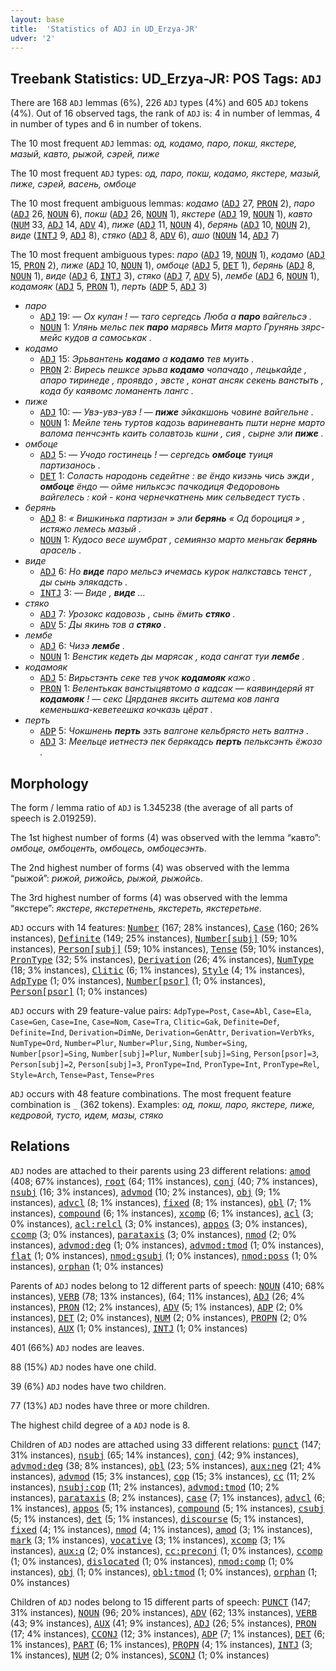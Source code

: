 ```yaml
---
layout: base
title:  'Statistics of ADJ in UD_Erzya-JR'
udver: '2'
---
```


## Treebank Statistics: UD_Erzya-JR: POS Tags: `ADJ`

There are 168 `ADJ` lemmas (6%), 226 `ADJ` types (4%) and 605 `ADJ` tokens (4%).
Out of 16 observed tags, the rank of `ADJ` is: 4 in number of lemmas, 4 in number of types and 6 in number of tokens.

The 10 most frequent `ADJ` lemmas: <em>од, кодамо, паро, покш, якстере, мазый, кавто, рыжой, сэрей, пиже</em>

The 10 most frequent `ADJ` types:  <em>од, паро, покш, кодамо, якстере, мазый, пиже, сэрей, васень, омбоце</em>

The 10 most frequent ambiguous lemmas: <em>кодамо</em> (<tt><a href="myv_jr-pos-ADJ.html">ADJ</a></tt> 27, <tt><a href="myv_jr-pos-PRON.html">PRON</a></tt> 2), <em>паро</em> (<tt><a href="myv_jr-pos-ADJ.html">ADJ</a></tt> 26, <tt><a href="myv_jr-pos-NOUN.html">NOUN</a></tt> 6), <em>покш</em> (<tt><a href="myv_jr-pos-ADJ.html">ADJ</a></tt> 26, <tt><a href="myv_jr-pos-NOUN.html">NOUN</a></tt> 1), <em>якстере</em> (<tt><a href="myv_jr-pos-ADJ.html">ADJ</a></tt> 19, <tt><a href="myv_jr-pos-NOUN.html">NOUN</a></tt> 1), <em>кавто</em> (<tt><a href="myv_jr-pos-NUM.html">NUM</a></tt> 33, <tt><a href="myv_jr-pos-ADJ.html">ADJ</a></tt> 14, <tt><a href="myv_jr-pos-ADV.html">ADV</a></tt> 4), <em>пиже</em> (<tt><a href="myv_jr-pos-ADJ.html">ADJ</a></tt> 11, <tt><a href="myv_jr-pos-NOUN.html">NOUN</a></tt> 4), <em>берянь</em> (<tt><a href="myv_jr-pos-ADJ.html">ADJ</a></tt> 10, <tt><a href="myv_jr-pos-NOUN.html">NOUN</a></tt> 2), <em>виде</em> (<tt><a href="myv_jr-pos-INTJ.html">INTJ</a></tt> 9, <tt><a href="myv_jr-pos-ADJ.html">ADJ</a></tt> 8), <em>стяко</em> (<tt><a href="myv_jr-pos-ADJ.html">ADJ</a></tt> 8, <tt><a href="myv_jr-pos-ADV.html">ADV</a></tt> 6), <em>ашо</em> (<tt><a href="myv_jr-pos-NOUN.html">NOUN</a></tt> 14, <tt><a href="myv_jr-pos-ADJ.html">ADJ</a></tt> 7)

The 10 most frequent ambiguous types:  <em>паро</em> (<tt><a href="myv_jr-pos-ADJ.html">ADJ</a></tt> 19, <tt><a href="myv_jr-pos-NOUN.html">NOUN</a></tt> 1), <em>кодамо</em> (<tt><a href="myv_jr-pos-ADJ.html">ADJ</a></tt> 15, <tt><a href="myv_jr-pos-PRON.html">PRON</a></tt> 2), <em>пиже</em> (<tt><a href="myv_jr-pos-ADJ.html">ADJ</a></tt> 10, <tt><a href="myv_jr-pos-NOUN.html">NOUN</a></tt> 1), <em>омбоце</em> (<tt><a href="myv_jr-pos-ADJ.html">ADJ</a></tt> 5, <tt><a href="myv_jr-pos-DET.html">DET</a></tt> 1), <em>берянь</em> (<tt><a href="myv_jr-pos-ADJ.html">ADJ</a></tt> 8, <tt><a href="myv_jr-pos-NOUN.html">NOUN</a></tt> 1), <em>виде</em> (<tt><a href="myv_jr-pos-ADJ.html">ADJ</a></tt> 6, <tt><a href="myv_jr-pos-INTJ.html">INTJ</a></tt> 3), <em>стяко</em> (<tt><a href="myv_jr-pos-ADJ.html">ADJ</a></tt> 7, <tt><a href="myv_jr-pos-ADV.html">ADV</a></tt> 5), <em>лембе</em> (<tt><a href="myv_jr-pos-ADJ.html">ADJ</a></tt> 6, <tt><a href="myv_jr-pos-NOUN.html">NOUN</a></tt> 1), <em>кодамояк</em> (<tt><a href="myv_jr-pos-ADJ.html">ADJ</a></tt> 5, <tt><a href="myv_jr-pos-PRON.html">PRON</a></tt> 1), <em>перть</em> (<tt><a href="myv_jr-pos-ADP.html">ADP</a></tt> 5, <tt><a href="myv_jr-pos-ADJ.html">ADJ</a></tt> 3)


* <em>паро</em>
  * <tt><a href="myv_jr-pos-ADJ.html">ADJ</a></tt> 19: <em>― Ох кулан ! ― таго сергедсь Люба а <b>паро</b> вайгельсэ .</em>
  * <tt><a href="myv_jr-pos-NOUN.html">NOUN</a></tt> 1: <em>Улянь мельс пек <b>паро</b> марявсь Митя марто Грунянь зярс-мейс кудов а самоськак .</em>
* <em>кодамо</em>
  * <tt><a href="myv_jr-pos-ADJ.html">ADJ</a></tt> 15: <em>Эрьвантень <b>кодамо</b> а <b>кодамо</b> тев муить .</em>
  * <tt><a href="myv_jr-pos-PRON.html">PRON</a></tt> 2: <em>Виресь пешксе эрьва <b>кодамо</b> чопачадо , лецькайде , апаро тиринеде , проявдо , эвсте , конат ансяк секень ванстыть , кода бу каявомс ломаненть лангс .</em>
* <em>пиже</em>
  * <tt><a href="myv_jr-pos-ADJ.html">ADJ</a></tt> 10: <em>― Увэ-увэ-увэ ! ― <b>пиже</b> эйкакшонь човине вайгельне .</em>
  * <tt><a href="myv_jr-pos-NOUN.html">NOUN</a></tt> 1: <em>Мейле тень туртов кадозь вариневанть пшти нерне марто валома пенчсэнть каить солавтозь кшни , сия , сырне эли <b>пиже</b> .</em>
* <em>омбоце</em>
  * <tt><a href="myv_jr-pos-ADJ.html">ADJ</a></tt> 5: <em>― Учодо гостинець ! ― сергедсь <b>омбоце</b> туиця партизанось .</em>
  * <tt><a href="myv_jr-pos-DET.html">DET</a></tt> 1: <em>Соласть народонь седейтне : ве ёндо кизэнь чись эжди , <b>омбоце</b> ёндо ― ойме нильксэс пачкодиця Федоровонь вайгелесь : кой - кона чернечкатнень мик сельведест тусть .</em>
* <em>берянь</em>
  * <tt><a href="myv_jr-pos-ADJ.html">ADJ</a></tt> 8: <em>« Вишкинька партизан » эли <b>берянь</b> « Од бороциця » , истяжо лемесь мазый .</em>
  * <tt><a href="myv_jr-pos-NOUN.html">NOUN</a></tt> 1: <em>Кудосо весе шумбрат , семиянзо марто меньгак <b>берянь</b> арасель .</em>
* <em>виде</em>
  * <tt><a href="myv_jr-pos-ADJ.html">ADJ</a></tt> 6: <em>Но <b>виде</b> паро мельсэ ичемась курок налкставсь тенст , ды сынь элякадсть .</em>
  * <tt><a href="myv_jr-pos-INTJ.html">INTJ</a></tt> 3: <em>― Виде , <b>виде</b> ...</em>
* <em>стяко</em>
  * <tt><a href="myv_jr-pos-ADJ.html">ADJ</a></tt> 7: <em>Урозокс кадовозь , сынь ёмить <b>стяко</b> .</em>
  * <tt><a href="myv_jr-pos-ADV.html">ADV</a></tt> 5: <em>Ды якинь тов а <b>стяко</b> .</em>
* <em>лембе</em>
  * <tt><a href="myv_jr-pos-ADJ.html">ADJ</a></tt> 6: <em>Чизэ <b>лембе</b> .</em>
  * <tt><a href="myv_jr-pos-NOUN.html">NOUN</a></tt> 1: <em>Венстик кедеть ды марясак , кода сангат туи <b>лембе</b> .</em>
* <em>кодамояк</em>
  * <tt><a href="myv_jr-pos-ADJ.html">ADJ</a></tt> 5: <em>Вирьстэнть секе тев учок <b>кодамояк</b> кажо .</em>
  * <tt><a href="myv_jr-pos-PRON.html">PRON</a></tt> 1: <em>Велентькак ванстыцявтомо а кадсак — каявиндеряй ят <b>кодамояк</b> ! — секс Цярданев яксить аштема ков ланга кеменьшка-кеветеешка кочказь цёрат .</em>
* <em>перть</em>
  * <tt><a href="myv_jr-pos-ADP.html">ADP</a></tt> 5: <em>Чокшнень <b>перть</b> эзть валгоне кельбрясто неть валтнэ .</em>
  * <tt><a href="myv_jr-pos-ADJ.html">ADJ</a></tt> 3: <em>Меельце иетнестэ пек берякадсь <b>перть</b> пельксэнть ёжозо .</em>

## Morphology

The form / lemma ratio of `ADJ` is 1.345238 (the average of all parts of speech is 2.019259).

The 1st highest number of forms (4) was observed with the lemma “кавто”: <em>омбоце, омбоценть, омбоцесь, омбоцесэнть</em>.

The 2nd highest number of forms (4) was observed with the lemma “рыжой”: <em>рижой, рижойсь, рыжой, рыжойсь</em>.

The 3rd highest number of forms (4) was observed with the lemma “якстере”: <em>якстере, якстеретнень, якстереть, якстеретьне</em>.

`ADJ` occurs with 14 features: <tt><a href="myv_jr-feat-Number.html">Number</a></tt> (167; 28% instances), <tt><a href="myv_jr-feat-Case.html">Case</a></tt> (160; 26% instances), <tt><a href="myv_jr-feat-Definite.html">Definite</a></tt> (149; 25% instances), <tt><a href="myv_jr-feat-Number-subj.html">Number[subj]</a></tt> (59; 10% instances), <tt><a href="myv_jr-feat-Person-subj.html">Person[subj]</a></tt> (59; 10% instances), <tt><a href="myv_jr-feat-Tense.html">Tense</a></tt> (59; 10% instances), <tt><a href="myv_jr-feat-PronType.html">PronType</a></tt> (32; 5% instances), <tt><a href="myv_jr-feat-Derivation.html">Derivation</a></tt> (26; 4% instances), <tt><a href="myv_jr-feat-NumType.html">NumType</a></tt> (18; 3% instances), <tt><a href="myv_jr-feat-Clitic.html">Clitic</a></tt> (6; 1% instances), <tt><a href="myv_jr-feat-Style.html">Style</a></tt> (4; 1% instances), <tt><a href="myv_jr-feat-AdpType.html">AdpType</a></tt> (1; 0% instances), <tt><a href="myv_jr-feat-Number-psor.html">Number[psor]</a></tt> (1; 0% instances), <tt><a href="myv_jr-feat-Person-psor.html">Person[psor]</a></tt> (1; 0% instances)

`ADJ` occurs with 29 feature-value pairs: `AdpType=Post`, `Case=Abl`, `Case=Ela`, `Case=Gen`, `Case=Ine`, `Case=Nom`, `Case=Tra`, `Clitic=Gak`, `Definite=Def`, `Definite=Ind`, `Derivation=DimNe`, `Derivation=GenAttr`, `Derivation=VerbYks`, `NumType=Ord`, `Number=Plur`, `Number=Plur,Sing`, `Number=Sing`, `Number[psor]=Sing`, `Number[subj]=Plur`, `Number[subj]=Sing`, `Person[psor]=3`, `Person[subj]=2`, `Person[subj]=3`, `PronType=Ind`, `PronType=Int`, `PronType=Rel`, `Style=Arch`, `Tense=Past`, `Tense=Pres`

`ADJ` occurs with 48 feature combinations.
The most frequent feature combination is `_` (362 tokens).
Examples: <em>од, покш, паро, якстере, пиже, кедровой, тусто, идем, мазы, стяко</em>


## Relations

`ADJ` nodes are attached to their parents using 23 different relations: <tt><a href="myv_jr-dep-amod.html">amod</a></tt> (408; 67% instances), <tt><a href="myv_jr-dep-root.html">root</a></tt> (64; 11% instances), <tt><a href="myv_jr-dep-conj.html">conj</a></tt> (40; 7% instances), <tt><a href="myv_jr-dep-nsubj.html">nsubj</a></tt> (16; 3% instances), <tt><a href="myv_jr-dep-advmod.html">advmod</a></tt> (10; 2% instances), <tt><a href="myv_jr-dep-obj.html">obj</a></tt> (9; 1% instances), <tt><a href="myv_jr-dep-advcl.html">advcl</a></tt> (8; 1% instances), <tt><a href="myv_jr-dep-fixed.html">fixed</a></tt> (8; 1% instances), <tt><a href="myv_jr-dep-obl.html">obl</a></tt> (7; 1% instances), <tt><a href="myv_jr-dep-compound.html">compound</a></tt> (6; 1% instances), <tt><a href="myv_jr-dep-xcomp.html">xcomp</a></tt> (6; 1% instances), <tt><a href="myv_jr-dep-acl.html">acl</a></tt> (3; 0% instances), <tt><a href="myv_jr-dep-acl-relcl.html">acl:relcl</a></tt> (3; 0% instances), <tt><a href="myv_jr-dep-appos.html">appos</a></tt> (3; 0% instances), <tt><a href="myv_jr-dep-ccomp.html">ccomp</a></tt> (3; 0% instances), <tt><a href="myv_jr-dep-parataxis.html">parataxis</a></tt> (3; 0% instances), <tt><a href="myv_jr-dep-nmod.html">nmod</a></tt> (2; 0% instances), <tt><a href="myv_jr-dep-advmod-deg.html">advmod:deg</a></tt> (1; 0% instances), <tt><a href="myv_jr-dep-advmod-tmod.html">advmod:tmod</a></tt> (1; 0% instances), <tt><a href="myv_jr-dep-flat.html">flat</a></tt> (1; 0% instances), <tt><a href="myv_jr-dep-nmod-gsubj.html">nmod:gsubj</a></tt> (1; 0% instances), <tt><a href="myv_jr-dep-nmod-poss.html">nmod:poss</a></tt> (1; 0% instances), <tt><a href="myv_jr-dep-orphan.html">orphan</a></tt> (1; 0% instances)

Parents of `ADJ` nodes belong to 12 different parts of speech: <tt><a href="myv_jr-pos-NOUN.html">NOUN</a></tt> (410; 68% instances), <tt><a href="myv_jr-pos-VERB.html">VERB</a></tt> (78; 13% instances),  (64; 11% instances), <tt><a href="myv_jr-pos-ADJ.html">ADJ</a></tt> (26; 4% instances), <tt><a href="myv_jr-pos-PRON.html">PRON</a></tt> (12; 2% instances), <tt><a href="myv_jr-pos-ADV.html">ADV</a></tt> (5; 1% instances), <tt><a href="myv_jr-pos-ADP.html">ADP</a></tt> (2; 0% instances), <tt><a href="myv_jr-pos-DET.html">DET</a></tt> (2; 0% instances), <tt><a href="myv_jr-pos-NUM.html">NUM</a></tt> (2; 0% instances), <tt><a href="myv_jr-pos-PROPN.html">PROPN</a></tt> (2; 0% instances), <tt><a href="myv_jr-pos-AUX.html">AUX</a></tt> (1; 0% instances), <tt><a href="myv_jr-pos-INTJ.html">INTJ</a></tt> (1; 0% instances)

401 (66%) `ADJ` nodes are leaves.

88 (15%) `ADJ` nodes have one child.

39 (6%) `ADJ` nodes have two children.

77 (13%) `ADJ` nodes have three or more children.

The highest child degree of a `ADJ` node is 8.

Children of `ADJ` nodes are attached using 33 different relations: <tt><a href="myv_jr-dep-punct.html">punct</a></tt> (147; 31% instances), <tt><a href="myv_jr-dep-nsubj.html">nsubj</a></tt> (65; 14% instances), <tt><a href="myv_jr-dep-conj.html">conj</a></tt> (42; 9% instances), <tt><a href="myv_jr-dep-advmod-deg.html">advmod:deg</a></tt> (38; 8% instances), <tt><a href="myv_jr-dep-obl.html">obl</a></tt> (23; 5% instances), <tt><a href="myv_jr-dep-aux-neg.html">aux:neg</a></tt> (21; 4% instances), <tt><a href="myv_jr-dep-advmod.html">advmod</a></tt> (15; 3% instances), <tt><a href="myv_jr-dep-cop.html">cop</a></tt> (15; 3% instances), <tt><a href="myv_jr-dep-cc.html">cc</a></tt> (11; 2% instances), <tt><a href="myv_jr-dep-nsubj-cop.html">nsubj:cop</a></tt> (11; 2% instances), <tt><a href="myv_jr-dep-advmod-tmod.html">advmod:tmod</a></tt> (10; 2% instances), <tt><a href="myv_jr-dep-parataxis.html">parataxis</a></tt> (8; 2% instances), <tt><a href="myv_jr-dep-case.html">case</a></tt> (7; 1% instances), <tt><a href="myv_jr-dep-advcl.html">advcl</a></tt> (6; 1% instances), <tt><a href="myv_jr-dep-appos.html">appos</a></tt> (5; 1% instances), <tt><a href="myv_jr-dep-compound.html">compound</a></tt> (5; 1% instances), <tt><a href="myv_jr-dep-csubj.html">csubj</a></tt> (5; 1% instances), <tt><a href="myv_jr-dep-det.html">det</a></tt> (5; 1% instances), <tt><a href="myv_jr-dep-discourse.html">discourse</a></tt> (5; 1% instances), <tt><a href="myv_jr-dep-fixed.html">fixed</a></tt> (4; 1% instances), <tt><a href="myv_jr-dep-nmod.html">nmod</a></tt> (4; 1% instances), <tt><a href="myv_jr-dep-amod.html">amod</a></tt> (3; 1% instances), <tt><a href="myv_jr-dep-mark.html">mark</a></tt> (3; 1% instances), <tt><a href="myv_jr-dep-vocative.html">vocative</a></tt> (3; 1% instances), <tt><a href="myv_jr-dep-xcomp.html">xcomp</a></tt> (3; 1% instances), <tt><a href="myv_jr-dep-aux-q.html">aux:q</a></tt> (2; 0% instances), <tt><a href="myv_jr-dep-cc-preconj.html">cc:preconj</a></tt> (1; 0% instances), <tt><a href="myv_jr-dep-ccomp.html">ccomp</a></tt> (1; 0% instances), <tt><a href="myv_jr-dep-dislocated.html">dislocated</a></tt> (1; 0% instances), <tt><a href="myv_jr-dep-nmod-comp.html">nmod:comp</a></tt> (1; 0% instances), <tt><a href="myv_jr-dep-obj.html">obj</a></tt> (1; 0% instances), <tt><a href="myv_jr-dep-obl-tmod.html">obl:tmod</a></tt> (1; 0% instances), <tt><a href="myv_jr-dep-orphan.html">orphan</a></tt> (1; 0% instances)

Children of `ADJ` nodes belong to 15 different parts of speech: <tt><a href="myv_jr-pos-PUNCT.html">PUNCT</a></tt> (147; 31% instances), <tt><a href="myv_jr-pos-NOUN.html">NOUN</a></tt> (96; 20% instances), <tt><a href="myv_jr-pos-ADV.html">ADV</a></tt> (62; 13% instances), <tt><a href="myv_jr-pos-VERB.html">VERB</a></tt> (43; 9% instances), <tt><a href="myv_jr-pos-AUX.html">AUX</a></tt> (41; 9% instances), <tt><a href="myv_jr-pos-ADJ.html">ADJ</a></tt> (26; 5% instances), <tt><a href="myv_jr-pos-PRON.html">PRON</a></tt> (17; 4% instances), <tt><a href="myv_jr-pos-CCONJ.html">CCONJ</a></tt> (12; 3% instances), <tt><a href="myv_jr-pos-ADP.html">ADP</a></tt> (7; 1% instances), <tt><a href="myv_jr-pos-DET.html">DET</a></tt> (6; 1% instances), <tt><a href="myv_jr-pos-PART.html">PART</a></tt> (6; 1% instances), <tt><a href="myv_jr-pos-PROPN.html">PROPN</a></tt> (4; 1% instances), <tt><a href="myv_jr-pos-INTJ.html">INTJ</a></tt> (3; 1% instances), <tt><a href="myv_jr-pos-NUM.html">NUM</a></tt> (2; 0% instances), <tt><a href="myv_jr-pos-SCONJ.html">SCONJ</a></tt> (1; 0% instances)

